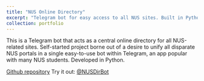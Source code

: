 ```yaml
---
title: "NUS Online Directory"
excerpt: "Telegram bot for easy access to all NUS sites. Built in Python<br/><img src='/images/portfolio-nus-online-dir.png'>"
collection: portfolio
---
```


This is a Telegram bot that acts as a central online directory for all NUS-related sites. Self-started project borne out of a desire to unify all disparate NUS portals in a single easy-to-use bot within Telegram, an app popular with many NUS students. Developed in Python.

[Github repository](https://github.com/mmdlow/telegram-nus-dir-bot)
Try it out: [@NUSDirBot](https://telegram.me/NUSDirBot)
